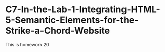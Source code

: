 # C7-In-the-Lab-1-Integrating-HTML-5-Semantic-Elements-for-the-Strike-a-Chord-Website
This is homework 20
